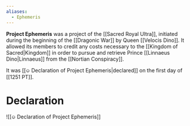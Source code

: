 ```yaml
---
aliases:
  - Ephemeris
---
```


**Project Ephemeris** was a project of the [[Sacred Royal Ultra]], initiated during the beginning of the [[Dragonic War]] by Queen [[Velocis Dino]]. It allowed its members to credit any costs necessary to the [[Kingdom of Sacred|Kingdom]] in order to pursue and retrieve Prince [[Linnaeus Dino|Linnaeus]] from the [[Nortian Conspiracy]].

It was [[⎉ Declaration of Project Ephemeris|declared]] on the first day of [[1251 PT]].
# Declaration
![[⎉ Declaration of Project Ephemeris]]